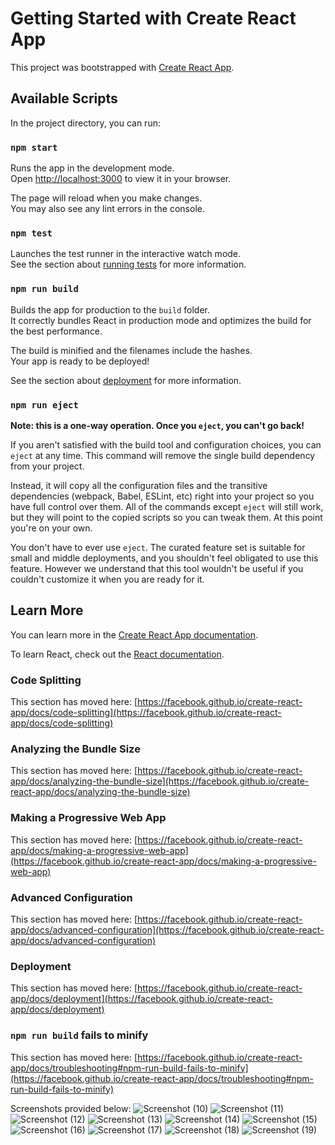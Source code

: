 # Getting Started with Create React App

This project was bootstrapped with [Create React App](https://github.com/facebook/create-react-app).

## Available Scripts

In the project directory, you can run:

### `npm start`

Runs the app in the development mode.\
Open [http://localhost:3000](http://localhost:3000) to view it in your browser.

The page will reload when you make changes.\
You may also see any lint errors in the console.

### `npm test`

Launches the test runner in the interactive watch mode.\
See the section about [running tests](https://facebook.github.io/create-react-app/docs/running-tests) for more information.

### `npm run build`

Builds the app for production to the `build` folder.\
It correctly bundles React in production mode and optimizes the build for the best performance.

The build is minified and the filenames include the hashes.\
Your app is ready to be deployed!

See the section about [deployment](https://facebook.github.io/create-react-app/docs/deployment) for more information.

### `npm run eject`

**Note: this is a one-way operation. Once you `eject`, you can't go back!**

If you aren't satisfied with the build tool and configuration choices, you can `eject` at any time. This command will remove the single build dependency from your project.

Instead, it will copy all the configuration files and the transitive dependencies (webpack, Babel, ESLint, etc) right into your project so you have full control over them. All of the commands except `eject` will still work, but they will point to the copied scripts so you can tweak them. At this point you're on your own.

You don't have to ever use `eject`. The curated feature set is suitable for small and middle deployments, and you shouldn't feel obligated to use this feature. However we understand that this tool wouldn't be useful if you couldn't customize it when you are ready for it.

## Learn More

You can learn more in the [Create React App documentation](https://facebook.github.io/create-react-app/docs/getting-started).

To learn React, check out the [React documentation](https://reactjs.org/).

### Code Splitting

This section has moved here: [https://facebook.github.io/create-react-app/docs/code-splitting](https://facebook.github.io/create-react-app/docs/code-splitting)

### Analyzing the Bundle Size

This section has moved here: [https://facebook.github.io/create-react-app/docs/analyzing-the-bundle-size](https://facebook.github.io/create-react-app/docs/analyzing-the-bundle-size)

### Making a Progressive Web App

This section has moved here: [https://facebook.github.io/create-react-app/docs/making-a-progressive-web-app](https://facebook.github.io/create-react-app/docs/making-a-progressive-web-app)

### Advanced Configuration

This section has moved here: [https://facebook.github.io/create-react-app/docs/advanced-configuration](https://facebook.github.io/create-react-app/docs/advanced-configuration)

### Deployment

This section has moved here: [https://facebook.github.io/create-react-app/docs/deployment](https://facebook.github.io/create-react-app/docs/deployment)

### `npm run build` fails to minify

This section has moved here: [https://facebook.github.io/create-react-app/docs/troubleshooting#npm-run-build-fails-to-minify](https://facebook.github.io/create-react-app/docs/troubleshooting#npm-run-build-fails-to-minify)

Screenshots provided below:
![Screenshot (10)](https://user-images.githubusercontent.com/59102702/162583087-4c537c15-e60e-48cc-8f29-8d77bdd107ed.png)
![Screenshot (11)](https://user-images.githubusercontent.com/59102702/162583088-beabe007-b315-47e8-a724-ab2fa8ff784c.png)
![Screenshot (12)](https://user-images.githubusercontent.com/59102702/162583089-df1a00df-f7cb-4d8e-9577-f1dde72fec77.png)
![Screenshot (13)](https://user-images.githubusercontent.com/59102702/162583090-f18e995e-a3e2-476e-9ab3-89b7986dd918.png)
![Screenshot (14)](https://user-images.githubusercontent.com/59102702/162583091-6fe8dc98-5e3f-47cc-af17-76dd327c75a3.png)
![Screenshot (15)](https://user-images.githubusercontent.com/59102702/162583094-2c2c98e0-51f7-407a-acbb-3a376f839bda.png)
![Screenshot (16)](https://user-images.githubusercontent.com/59102702/162583096-fc0ae0b1-c18d-4e9f-932f-3fe9c8dede05.png)
![Screenshot (17)](https://user-images.githubusercontent.com/59102702/162583098-58a1b3b7-e242-4e1f-9da0-928acf8bd6fe.png)
![Screenshot (18)](https://user-images.githubusercontent.com/59102702/162583100-6435dd99-f0e8-44e2-b771-41e747dc9a92.png)
![Screenshot (19)](https://user-images.githubusercontent.com/59102702/162583101-afa384d2-a639-4368-a7a3-cf29f7d4e74a.png)


